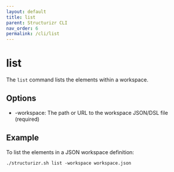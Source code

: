 ```yaml
---
layout: default
title: list
parent: Structurizr CLI
nav_order: 6
permalink: /cli/list
---
```


# list

The `list` command lists the elements within a workspace.

## Options

- -workspace: The path or URL to the workspace JSON/DSL file (required)

## Example

To list the elements in a JSON workspace definition:

```
./structurizr.sh list -workspace workspace.json
```